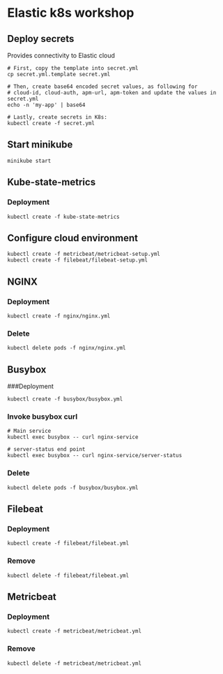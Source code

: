 # Elastic k8s workshop

## Deploy secrets
Provides connectivity to Elastic cloud
```
# First, copy the template into secret.yml
cp secret.yml.template secret.yml

# Then, create base64 encoded secret values, as following for
# cloud-id, cloud-auth, apm-url, apm-token and update the values in secret.yml
echo -n 'my-app' | base64

# Lastly, create secrets in K8s:
kubectl create -f secret.yml
```

## Start minikube
```
minikube start
```

## Kube-state-metrics
### Deployment
```
kubectl create -f kube-state-metrics
```

## Configure cloud environment
```
kubectl create -f metricbeat/metricbeat-setup.yml
kubectl create -f filebeat/filebeat-setup.yml
```

## NGINX
### Deployment
```
kubectl create -f nginx/nginx.yml
```
### Delete
```
kubectl delete pods -f nginx/nginx.yml
```

## Busybox
###Deployment
```
kubectl create -f busybox/busybox.yml
```

### Invoke busybox curl
```
# Main service
kubectl exec busybox -- curl nginx-service

# server-status end point
kubectl exec busybox -- curl nginx-service/server-status
```

### Delete
```
kubectl delete pods -f busybox/busybox.yml
```

## Filebeat

### Deployment
```
kubectl create -f filebeat/filebeat.yml
```

### Remove
```
kubectl delete -f filebeat/filebeat.yml
```

## Metricbeat

### Deployment
```
kubectl create -f metricbeat/metricbeat.yml
```

### Remove
```
kubectl delete -f metricbeat/metricbeat.yml
